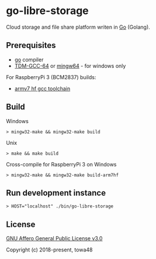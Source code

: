 go-libre-storage
=========

Cloud storage and file share platform writen in [Go](https://golang.org) (Golang).

## Prerequisites

* [go](https://golang.org) compiler
* [TDM-GCC-64](http://tdm-gcc.tdragon.net) or [mingw64](https://sourceforge.net/projects/mingw-w64/) - for windows only

For RaspberryPi 3 (BCM2837) builds:
* [armv7 hf gcc toolchain](http://gnutoolchains.com/raspberry/)

## Build

Windows
```
> mingw32-make && mingw32-make build
```

Unix
```
> make && make build
```

Cross-compile for RaspberryPi 3 on Windows
```
> mingw32-make && mingw32-make build-arm7hf
```

## Run development instance

```
> HOST="localhost" ./bin/go-libre-storage
```

## License

[GNU Affero General Public License v3.0](https://www.gnu.org/licenses/agpl.txt)

Copyright (c) 2018-present, towa48